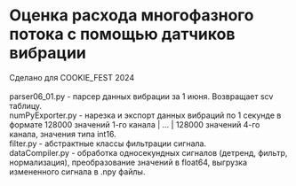 # Оценка расхода многофазного потока с помощью датчиков вибрации
Сделано для COOKIE_FEST 2024\
\
parser06_01.py - парсер данных вибрации за 1 июня. Возвращает scv таблицу.\
numPyExporter.py - нарезка и экспорт данных вибраций по 1 секунде в формате 128000 значений 1-го канала | ... | 128000 значений 4-го канала, значения типа int16.\
filter.py - абстрактные классы фильтрации сигнала.\
dataCompiler.py - обработка односекундных сигналов (детренд, фильтр, нормализация), преобразование значений в float64, выгрузка измененного сигнала в .npy файлы.